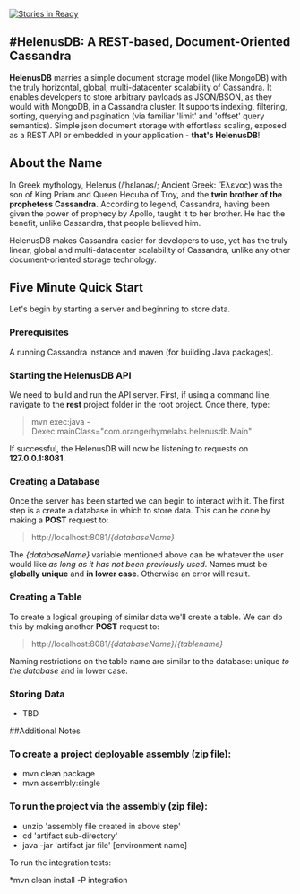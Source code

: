 [![Stories in Ready](https://badge.waffle.io/orangerhymelabs/helenusdb.svg?label=ready&title=Ready)](http://waffle.io/orangerhymelabs/helenusdb)

#HelenusDB: A REST-based, Document-Oriented Cassandra
---

**HelenusDB** marries a simple document storage model (like MongoDB) with the truly horizontal, global, multi-datacenter scalability of Cassandra. It enables developers to store arbitrary
payloads as JSON/BSON, as they would with MongoDB, in a Cassandra cluster. It supports indexing, filtering, sorting, querying and pagination
(via familiar 'limit' and 'offset' query semantics). Simple json document storage with effortless scaling, exposed as a REST API or embedded in your application - **that's HelenusDB**!

## About the Name
In Greek mythology, Helenus (/ˈhɛlənəs/; Ancient Greek: Ἕλενος) was the son of King Priam and Queen Hecuba of Troy, and the **twin brother of the prophetess Cassandra.** According to legend, Cassandra, having been given the power of prophecy by Apollo, taught it to her brother. He had the benefit, unlike Cassandra, that people believed him.

HelenusDB makes Cassandra easier for developers to use, yet has the truly linear, global and multi-datacenter scalability of Cassandra, unlike any other document-oriented storage technology. 

## Five Minute Quick Start
Let's begin by starting a server and beginning to store data. 

### Prerequisites 
A running Cassandra instance and maven (for building Java packages). 

### Starting the HelenusDB API

We need to build and run the API server. First, if using a command line, navigate to the **rest** project folder in the root project. Once there, type:
> mvn exec:java -Dexec.mainClass="com.orangerhymelabs.helenusdb.Main"

If successful, the HelenusDB will now be listening to requests on **127.0.0.1:8081**.

### Creating a Database
Once the server has been started we can begin to interact with it. The first step is a create a database in which to store data. This can be done by making a **POST** request to:
> http://localhost:8081/*{databaseName}*

The *{databaseName}* variable mentioned above can be whatever the user would like *as long as it has not been previously used*. Names must be **globally unique** and **in lower case**. Otherwise an error will result.

### Creating a Table
To create a logical grouping of similar data we'll create a table. We can do this by making another **POST** request to:
> http://localhost:8081/*{databaseName}*/*{tablename}*

Naming restrictions on the table name are similar to the database: unique *to the database* and in lower case. 

### Storing Data
- TBD

##Additional Notes

### To create a project deployable assembly (zip file):

* mvn clean package
* mvn assembly:single

### To run the project via the assembly (zip file):

* unzip 'assembly file created in above step'
* cd 'artifact sub-directory'
* java -jar 'artifact jar file' [environment name]

To run the integration tests:

*mvn clean install -P integration
